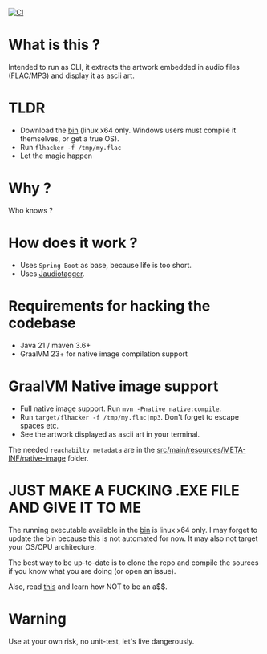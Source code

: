 [![CI](https://github.com/mpalourdio/flhacker/actions/workflows/main.yml/badge.svg)](https://github.com/mpalourdio/flhacker/actions/workflows/main.yml)

# What is this ?

Intended to run as CLI, it extracts the artwork embedded in audio files (FLAC/MP3) and display it as ascii art.

# TLDR

- Download the [bin](https://github.com/mpalourdio/flhacker/raw/main/bin/flhacker) (linux x64 only. Windows users must compile it themselves, or get a true OS).
- Run `flhacker -f /tmp/my.flac`
- Let the magic happen

# Why ?

Who knows ?

# How does it work ?

- Uses `Spring Boot` as base, because life is too short.
- Uses [Jaudiotagger](https://www.jthink.net/jaudiotagger/).

# Requirements for hacking the codebase

- Java 21 / maven 3.6+
- GraalVM 23+ for native image compilation support

# GraalVM Native image support

- Full native image support. Run `mvn -Pnative native:compile`.
- Run `target/flhacker -f /tmp/my.flac|mp3`. Don't forget to escape spaces etc.
- See the artwork displayed as ascii art in your terminal.

The needed `reachabilty metadata` are in the [src/main/resources/META-INF/native-image](src/main/resources/META-INF/native-image) folder.

# JUST MAKE A FUCKING .EXE FILE AND GIVE IT TO ME

The running executable available in the [bin](https://github.com/mpalourdio/flhacker/raw/main/bin/flhacker) is linux x64 only. I may forget to update the bin because this is not automated for now. It may also not target your OS/CPU architecture. 

The best way to be up-to-date is to clone the repo and compile the sources if you know what you are doing (or open an issue).

Also, read [this](https://www.reddit.com/r/github/comments/1at9br4/i_am_new_to_github_and_i_have_lots_to_say/?utm_source=share&utm_medium=mweb3x&utm_name=mweb3xcss&utm_term=1&utm_content=share_button) and learn how NOT to be an a$$.

# Warning

Use at your own risk, no unit-test, let's live dangerously.

